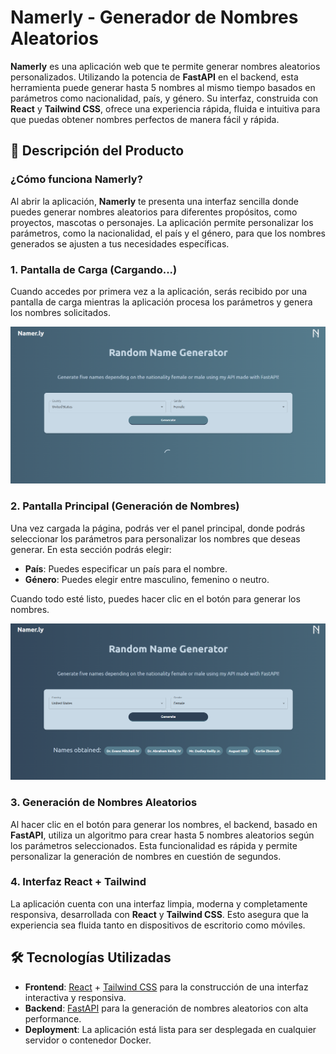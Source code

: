 # Namerly - Generador de Nombres Aleatorios

**Namerly** es una aplicación web que te permite generar nombres aleatorios personalizados. Utilizando la potencia de **FastAPI** en el backend, esta herramienta puede generar hasta 5 nombres al mismo tiempo basados en parámetros como nacionalidad, país, y género. Su interfaz, construida con **React** y **Tailwind CSS**, ofrece una experiencia rápida, fluida e intuitiva para que puedas obtener nombres perfectos de manera fácil y rápida.

## 🚀 Descripción del Producto

### ¿Cómo funciona Namerly?

Al abrir la aplicación, **Namerly** te presenta una interfaz sencilla donde puedes generar nombres aleatorios para diferentes propósitos, como proyectos, mascotas o personajes. La aplicación permite personalizar los parámetros, como la nacionalidad, el país y el género, para que los nombres generados se ajusten a tus necesidades específicas.

### 1. **Pantalla de Carga** (Cargando...)

Cuando accedes por primera vez a la aplicación, serás recibido por una pantalla de carga mientras la aplicación procesa los parámetros y genera los nombres solicitados.

![Cargando](images/cargando.png)

### 2. **Pantalla Principal** (Generación de Nombres)

Una vez cargada la página, podrás ver el panel principal, donde podrás seleccionar los parámetros para personalizar los nombres que deseas generar. En esta sección podrás elegir:

- **País**: Puedes especificar un país para el nombre.
- **Género**: Puedes elegir entre masculino, femenino o neutro.

Cuando todo esté listo, puedes hacer clic en el botón para generar los nombres.

![Nombres](images/nombres.png)

### 3. **Generación de Nombres Aleatorios**

Al hacer clic en el botón para generar los nombres, el backend, basado en **FastAPI**, utiliza un algoritmo para crear hasta 5 nombres aleatorios según los parámetros seleccionados. Esta funcionalidad es rápida y permite personalizar la generación de nombres en cuestión de segundos.

### 4. **Interfaz React + Tailwind**

La aplicación cuenta con una interfaz limpia, moderna y completamente responsiva, desarrollada con **React** y **Tailwind CSS**. Esto asegura que la experiencia sea fluida tanto en dispositivos de escritorio como móviles.

## 🛠 Tecnologías Utilizadas

- **Frontend**: [React](https://reactjs.org) + [Tailwind CSS](https://tailwindcss.com) para la construcción de una interfaz interactiva y responsiva.
- **Backend**: [FastAPI](https://fastapi.tiangolo.com) para la generación de nombres aleatorios con alta performance.
- **Deployment**: La aplicación está lista para ser desplegada en cualquier servidor o contenedor Docker.
